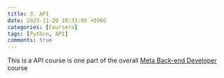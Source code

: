 ```yaml
---
title: 3. API
date: 2023-11-20 18:33:00 +0900
categories: [Coursera]
tags: [Python, API]
comments: true
---
```


This is a API course is one part of the overall [Meta Back-end Developer](https://www.coursera.org/professional-certificates/meta-back-end-developer) course
